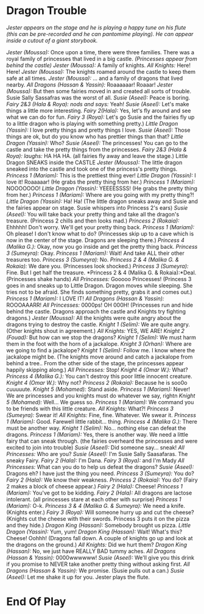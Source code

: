 # Dragon Trouble
_Jester appears on the stage and he is playing a happy tune on his flute (this can be pre-recorded and he can pantomime playing)._
_He can appear inside a cutout of a giant storybook._

*Jester (Moussa):* Once upon a time, there were three families. There was a royal family of princesses that lived in a big castle.
*(Princesses appear from behind the castle)*
*Jester (Moussa):* A family of knights.
*All Knights:* Here! Here!
*Jester (Moussa):* The knights roamed around the castle to keep them safe at all times.
*Jester (Moussa):* ... and a family of dragons that lived nearby.
*All Dragons (Hassan & Yassin):* Roaaaaaar! Roaaar!
*Jester (Moussa):* But then some fairies moved in and created all sorts of trouble. Susie Sally
Sassafras was the worst of all.
*Susie (Aseel):* Peace is boring.
*Fairy 2&3 (Hala & Roya): nods and says:* Yeah!
*Susie (Aseel):* Let's make things a little more interesting.
*Fairy 2(Hala):* Yes, let's fly around and see what we can do for fun.
*Fairy 3 (Roya):* Let's go
Susie and the fairies fly up to a little dragon who is playing with something pretty.)
*Little Dragon (Yassin):* I love pretty things and pretty things I love.
*Susie (Aseel):* Those things are ok, but do you know who has prettier things than that?
*Little Dragon (Yassin):* Who?
*Susie (Aseel):* The princesses! You can go to the castle and take the pretty things from the
princesses.
*Fairy 2&3 (Hala & Roya): laughs:* HA HA HA.
(all fairies fly away and leave the stage.)
Little Dragon SNEAKS inside the CASTLE
*Jester (Moussa):* The little dragon sneaked into the castle and took one of the princess's pretty
things.
*Princess 1 (Mariam):* This is the prettiest thing ever!
*Little Dragon (Yassin):* I love it! Roaaaaar!
(He grabs the pretty thing from her.)
*Princess 1 (Mariam):* NOOOOOOO!
*Little Dragon (Yassin):* YEEEESSSS!
(He grabs the pretty thing from her.)
*Princess 1 (Mariam):* Where are you going with my pretty thing?!
*Little Dragon (Yassin):* Ha! Ha!
(The little dragon sneaks away and Susie and the fairies appear on stage. Susie whispers into
Princess 2's ears)
*Susie (Aseel):* You will take back your pretty thing and take all the dragon's treasure.
(Princess 2 chills and then looks mad.)
*Princess 2 (Rokaia):* Ehhhhh! Don't worry. We'll get your pretty thing back.
*Princess 1 (Mariam):* Oh please! I don't know what to do?
(Princesses skip up to a cave which is now in the center of the stage. Dragons are sleeping there.)
*Princess 4 (Malika G.):* Okay, now you go inside and get the pretty thing back.
*Princess 3 (Sumeyra):* Okay.
*Princess 1 (Mariam):* Wait! And take ALL their other treasures too.
*Princess 3 (Sumeyra):* No.
*Princess 2 & 4 (Malika G. & Rokaia):* We dare you.
(Princesses look shocked.)
*Princess 3 (Sumeyra):* Fine. But I get half the treasure.
*Princess 2 & 4 (Malika G. & Rokaia):*Deal.
(Princesses shake hands)
*All Princesses:* Gooooo Princesses!
(Princess 3 goes in and sneaks up to Little Dragon. Dragon moves while sleeping. She tries not to be
afraid. She finds something pretty, grabs it and comes out.)
*Princess 1 (Mariam):* I LOVE IT!
*All Dragons (Hassan & Yassin):* ROOOAAARR!
*All Princesses:* 0000ps! OH 000H!
(Princesses run and hide behind the castle. Dragons approach the castle and Knights try fighting
dragons.)
*Jester (Moussa):* All the knights were quite angry about the dragons trying to destroy the castle.
*Knight 1 (Selim):* We are quite angry.
(Other knights shout in agreement.)
*All Knights:* YES, WE ARE!
*Knight 2 (Fouad):* But how can we stop the dragons?
*Knight 1 (Selim):* We must harm them in the foot with the horn of a jackalope.
*Knight 3 (Orhan):* Where are we going to find a jackalope?
*Knight 1 (Selim):* Follow me. I know where the jackalope might be.
(The knights move around and catch a jackalope from behind a tree.. From the other side of the
stage, the princesses appear happily skipping along.)
*All Princesses:* Stop!
*Knight 4 (Omar W.):* What?
*Princess 4 (Malika G.):* You can't destroy this poor little innocent creature.
*Knight 4 (Omar W.):* Why not?
*Princess 2 (Rokaia):* Because he is soo0o cuuuuute.
*Knight 5 (Mohamed):* Stand aside.
*Princess 1 (Mariam):* Never! We are princesses and you knights must do whatever we say, rightn
*Knight 5 (Mohamed):* Well... We guess so.
*Princess 1 (Mariam):* We command you to be friends with this little creature.
*All Knights:* What?!
*Princess 3 (Sumeyra):* Swear it!
*All Knights:* Fine, fine. Whatever. We swear it.
*Princess 1 (Mariam):* Good. Farewell little rabbit... thing.
*Princess 4 (Malika G.):* There must be another way.
*Knight 1 (Selim):* No... nothing else can defeat the dragons.
*Princess 1 (Mariam):* Yes, there is another way. We need a little fairy that can sneak through.
(the fairies overheard the princesses and were excited to join into trouble)
*Susie (Aseel):* Did someone say... sneak!
*All Princesses:* Who are you?
*Susie (Aseel):* I'm Susie Sally Saasafaras. The sneaky Fairy.
*Fairy 2 (Hala):* I'm Dana.
*Fairy 3 (Roya):* and I'm Mady
*All Princesses:* What can you do to help us defeat the dragons?
*Susie (Aseel):* Dragons eh? I have just the thing you need.
*Princess 3 (Sumeyra):* You do?
*Fairy 2 (Hala):* We know their weakness.
*Princess 2 (Rokaia):* You do?
(Fairy 2 makes a block of cheese appear.)
*Fairy 2 (Hala):* Cheese!
*Princess 1 (Mariam):* You've got to be kidding.
*Fairy 2 (Hala):* All dragons are lactose intolerant. (all princesses stare at each other with surprise)
*Princess 1 (Mariam):* O-k.
*Princess 3 & 4 (Malika G. & Sumeyra):* We need a knife.
(Knights enter.)
*Fairy 3 (Roya):* Will someone hurry up and cut the cheese?
(Knights cut the cheese with their swords. Princess 3 puts it on the pizza and they hide.)
*Dragon King (Hassan):* Somebody brought us pizza.
*Little Dragon (Yassin):* Yum, yum!
*Dragon King (Hassan):* Wait! What's this? Cheese! Oohhh!
(Dragons fall down. A couple of knights go up and look at the dragons on the ground.)
*All Knights:* Did we hurt them?
*Dragon King (Hassan):* No, we just have REALLY BAD tummy aches.
*All Dragons (Hassan & Yassin):* 0000wwwwww!
*Susie (Aseel):* We'll give you this drink if you promise to NEVER take another pretty thing without
asking first.
*All Dragons (Hassan & Yassin):* We promise.
(Susie pulls out a can.)
*Susie (Aseel):* Let me shake it up for you.
Jester plays the flute.

# End Of Play

